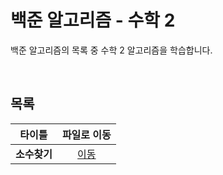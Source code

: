 # 백준 알고리즘 - 수학 2
백준 알고리즘의 목록 중 수학 2 알고리즘을 학습합니다.   

<br/>

## 목록
|타이틀|파일로 이동|
|---|:---:|
|**소수찾기**|[이동](https://github.com/Hschan2/Algorithm-Study/blob/master/BaekJoon/%EC%88%98%ED%95%99%202/Find_A_Minority.c)|
